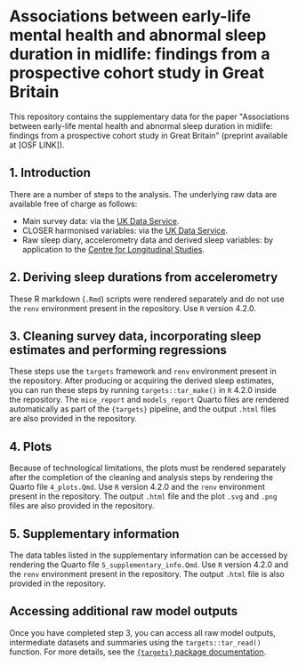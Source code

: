 # Associations between early-life mental health and abnormal sleep duration in midlife: findings from a prospective cohort study in Great Britain
This repository contains the supplementary data for the paper "Associations between early-life mental health and abnormal sleep duration in midlife: findings from a prospective cohort study in Great Britain" (preprint available at \[OSF LINK\]).

## 1. Introduction
There are a number of steps to the analysis. The underlying raw data are available free of charge as follows:
* Main survey data: via the [UK Data Service](https://doi.org/10.5255/UKDA-Series-200001).
* CLOSER harmonised variables: via the [UK Data Service](https://doi.org/10.5255/UKDA-Series-2000111).
* Raw sleep diary, accelerometry data and derived sleep variables: by application to the [Centre for Longitudinal Studies](https://cls.ucl.ac.uk/data-access-training/data-access/accessing-data-directly-from-cls/).

## 2. Deriving sleep durations from accelerometry
These R markdown (`.Rmd`) scripts were rendered separately and do not use the `renv` environment present in the repository. Use `R` version 4.2.0.

## 3. Cleaning survey data, incorporating sleep estimates and performing regressions
These steps use the `targets` framework and `renv` environment present in the repository. After producing or acquiring the derived sleep estimates, you can run these steps by running `targets::tar_make()` in `R` 4.2.0 inside the repository. The `mice_report` and `models_report` Quarto files are rendered automatically as part of the `{targets}` pipeline, and the output `.html` files are also provided in the repository.

## 4. Plots
Because of technological limitations, the plots must be rendered separately after the completion of the cleaning and analysis steps by rendering the Quarto file `4_plots.Qmd`. Use `R` version 4.2.0 and the `renv` environment present in the repository. The output `.html` file and the plot `.svg` and `.png` files are also provided in the repository.

## 5. Supplementary information
The data tables listed in the supplementary information can be accessed by rendering the Quarto file `5_supplementary_info.Qmd`. Use `R` version 4.2.0 and the `renv` environment present in the repository. The output `.html` file is also provided in the repository.

## Accessing additional raw model outputs
Once you have completed step 3, you can access all raw model outputs, intermediate datasets and summaries using the `targets::tar_read()` function. For more details, see the [`{targets}` package documentation](https://books.ropensci.org/targets/).

